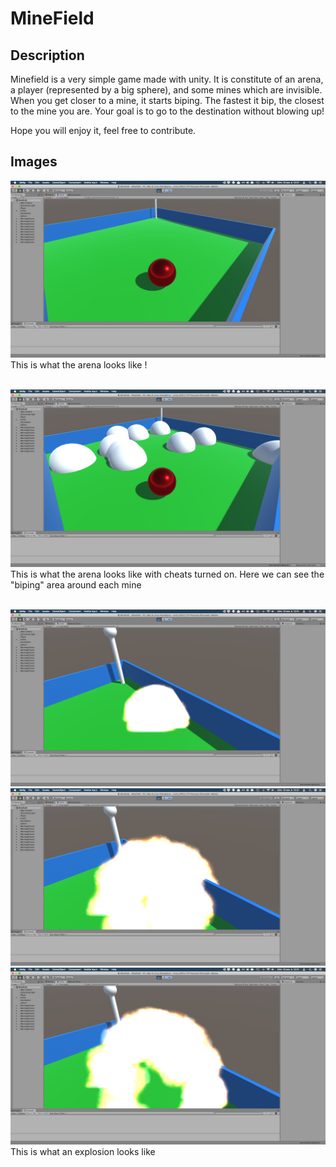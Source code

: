 # MineField

## Description

Minefield is a very simple game made with unity. It is constitute of an arena, a player (represented by a big sphere), and some mines which are invisible.
When you get closer to a mine, it starts biping. The fastest it bip, the closest to the mine you are. Your goal is to go to the destination without blowing up!

Hope you will enjoy it, feel free to contribute.

## Images

<img src="/static/arena.png">This is what the arena looks like !
<br /><br />

<img src="/static/cheats.png">This is what the arena looks like with cheats turned on. Here we can see the "biping" area around each mine
<br /><br />

<img src="/static/explosion_small.png">
<img src="/static/explosion_big.png">
<img src="/static/explosion_big2.png">This is what an explosion looks like
